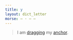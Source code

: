 ```yaml
---
title: y
layout: dict_letter
morse: ‒ · ‒ ‒
---
```

> I am [dragging](/dict/dragging.html) my [anchor](/dict/anchor.html).